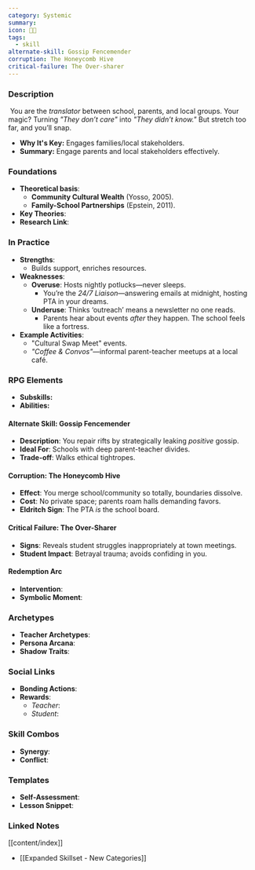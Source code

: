 ```yaml
---
category: Systemic
summary: 
icon: 🌉🤝
tags:
  - skill
alternate-skill: Gossip Fencemender
corruption: The Honeycomb Hive
critical-failure: The Over-sharer
---
```


### **Description**  
 You are the _translator_ between school, parents, and local groups. Your magic? Turning _"They don’t care"_ into _"They didn’t know."_ But stretch too far, and you’ll snap.
- **Why It's Key:** Engages families/local stakeholders.
- **Summary:** Engage parents and local stakeholders effectively.

### **Foundations**  
- **Theoretical basis**: 
	- **Community Cultural Wealth** (Yosso, 2005).
	- **Family-School Partnerships** (Epstein, 2011).
- **Key Theories**: 
- **Research Link**: 

### **In Practice**  
- **Strengths**:  
	- Builds support, enriches resources.
- **Weaknesses**:  
	- **Overuse**: Hosts nightly potlucks—never sleeps.
		- You’re the _24/7 Liaison_—answering emails at midnight, hosting PTA in your dreams.
	- **Underuse**: Thinks ‘outreach’ means a newsletter no one reads.
		- Parents hear about events _after_ they happen. The school feels like a fortress.
- **Example Activities**:  
	- "Cultural Swap Meet" events.
	- _"Coffee & Convos"_—informal parent-teacher meetups at a local café.

### **RPG Elements**  
- **Subskills:**
- **Abilities:**
#### **Alternate Skill: Gossip Fencemender**
- **Description**: You repair rifts by strategically leaking _positive_ gossip.
- **Ideal For**: Schools with deep parent-teacher divides.
- **Trade-off**: Walks ethical tightropes.
#### **Corruption: The Honeycomb Hive**
- **Effect**: You merge school/community so totally, boundaries dissolve.
- **Cost**: No private space; parents roam halls demanding favors.
- **Eldritch Sign**: The PTA _is_ the school board.
#### **Critical Failure: The Over-Sharer** 
- **Signs**: Reveals student struggles inappropriately at town meetings.
- **Student Impact**: Betrayal trauma; avoids confiding in you.
#### **Redemption Arc**  
- **Intervention**: 
- **Symbolic Moment**: 

### **Archetypes**  
- **Teacher Archetypes**: 
- **Persona Arcana**: 
- **Shadow Traits**: 

### **Social Links**  
- **Bonding Actions**: 
- **Rewards**:  
  - *Teacher*: 
  - *Student*: 

### **Skill Combos**  
- **Synergy**: 
- **Conflict**:  

### **Templates**  
- **Self-Assessment**: 
- **Lesson Snippet**: 

### **Linked Notes**  
[[content/index]]
- [[Expanded Skillset - New Categories]]